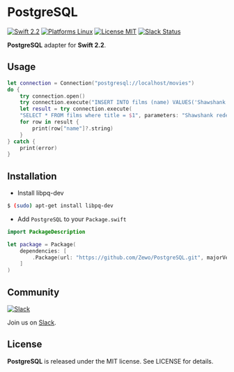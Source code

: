 PostgreSQL
==========

[![Swift 2.2](https://img.shields.io/badge/Swift-2.2-orange.svg?style=flat)](https://swift.org)
[![Platforms Linux](https://img.shields.io/badge/Platforms-Linux-lightgray.svg?style=flat)](https://swift.org/download/#linux)
[![License MIT](https://img.shields.io/badge/License-MIT-blue.svg?style=flat)](https://tldrlegal.com/license/mit-license)
[![Slack Status](http://slack.zewo.io/badge.svg)](http://slack.zewo.io)

**PostgreSQL** adapter for **Swift 2.2**.

## Usage

```swift
let connection = Connection("postgresql://localhost/movies")
do {
	try connection.open()
	try connection.execute("INSERT INTO films (name) VALUES('Shawshank redemption')")
	let result = try connection.execute(
	"SELECT * FROM films where title = $1", parameters: "Shawshank redemption")
	for row in result {
        print(row["name"]?.string)
    }
} catch {
	print(error)
}
```

## Installation

- Install libpq-dev

```bash
$ (sudo) apt-get install libpq-dev
```

- Add `PostgreSQL` to your `Package.swift`

```swift
import PackageDescription

let package = Package(
	dependencies: [
		.Package(url: "https://github.com/Zewo/PostgreSQL.git", majorVersion: 0)
	]
)

```

## Community

[![Slack](http://s13.postimg.org/ybwy92ktf/Slack.png)](http://slack.zewo.io)

Join us on [Slack](http://slack.zewo.io).

License
-------

**PostgreSQL** is released under the MIT license. See LICENSE for details.
